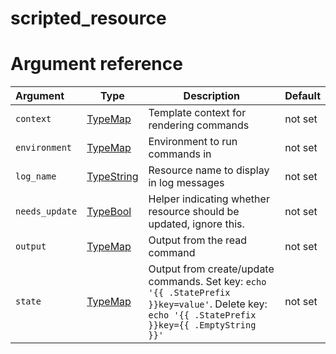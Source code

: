
# scripted_resource

# Argument reference

| Argument | Type | Description | Default |
|:---      | ---  | ---         | ---     |
| `context` | [TypeMap](https://www.terraform.io/docs/extend/schemas/schema-types.html#typemap) | Template context for rendering commands | not set |
| `environment` | [TypeMap](https://www.terraform.io/docs/extend/schemas/schema-types.html#typemap) | Environment to run commands in | not set |
| `log_name` | [TypeString](https://www.terraform.io/docs/extend/schemas/schema-types.html#typestring) | Resource name to display in log messages | not set |
| `needs_update` | [TypeBool](https://www.terraform.io/docs/extend/schemas/schema-types.html#typebool) | Helper indicating whether resource should be updated, ignore this. | not set |
| `output` | [TypeMap](https://www.terraform.io/docs/extend/schemas/schema-types.html#typemap) | Output from the read command | not set |
| `state` | [TypeMap](https://www.terraform.io/docs/extend/schemas/schema-types.html#typemap) | Output from create/update commands. Set key: `echo '{{ .StatePrefix }}key=value'`. Delete key: `echo '{{ .StatePrefix }}key={{ .EmptyString }}'` | not set |
